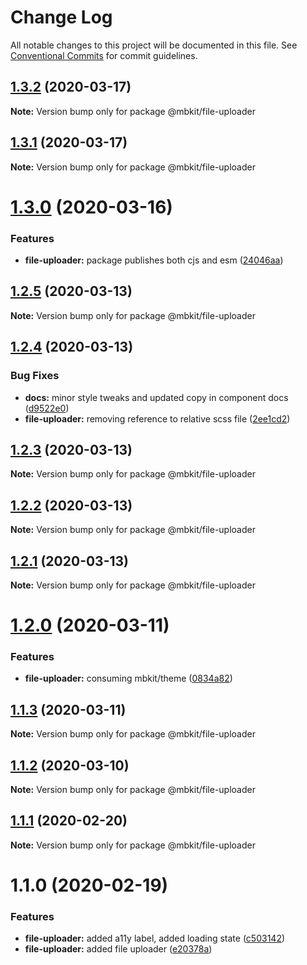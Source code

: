 # Change Log

All notable changes to this project will be documented in this file.
See [Conventional Commits](https://conventionalcommits.org) for commit guidelines.

## [1.3.2](https://github.com/mindbody/mbkit/compare/@mbkit/file-uploader@1.3.1...@mbkit/file-uploader@1.3.2) (2020-03-17)

**Note:** Version bump only for package @mbkit/file-uploader





## [1.3.1](https://github.com/mindbody/design-system/compare/@mbkit/file-uploader@1.3.0...@mbkit/file-uploader@1.3.1) (2020-03-17)

**Note:** Version bump only for package @mbkit/file-uploader





# [1.3.0](https://github.com/mindbody/design-system/compare/@mbkit/file-uploader@1.2.5...@mbkit/file-uploader@1.3.0) (2020-03-16)


### Features

* **file-uploader:** package publishes both cjs and esm ([24046aa](https://github.com/mindbody/design-system/commit/24046aa3d7546008a397b6fc3111b348932c05d4))





## [1.2.5](https://github.com/mindbody/design-system/compare/@mbkit/file-uploader@1.2.4...@mbkit/file-uploader@1.2.5) (2020-03-13)

**Note:** Version bump only for package @mbkit/file-uploader





## [1.2.4](https://github.com/mindbody/design-system/compare/@mbkit/file-uploader@1.2.3...@mbkit/file-uploader@1.2.4) (2020-03-13)


### Bug Fixes

* **docs:** minor style tweaks and updated copy in component docs ([d9522e0](https://github.com/mindbody/design-system/commit/d9522e0f1470800e3103793208e24a84739a5888))
* **file-uploader:** removing reference to relative scss file ([2ee1cd2](https://github.com/mindbody/design-system/commit/2ee1cd2341bada5e171be0b4f5b6f276fb8447f1))





## [1.2.3](https://github.com/mindbody/design-system/compare/@mbkit/file-uploader@1.2.2...@mbkit/file-uploader@1.2.3) (2020-03-13)

**Note:** Version bump only for package @mbkit/file-uploader





## [1.2.2](https://github.com/mindbody/design-system/compare/@mbkit/file-uploader@1.2.1...@mbkit/file-uploader@1.2.2) (2020-03-13)

**Note:** Version bump only for package @mbkit/file-uploader





## [1.2.1](https://github.com/mindbody/design-system/compare/@mbkit/file-uploader@1.2.0...@mbkit/file-uploader@1.2.1) (2020-03-13)

**Note:** Version bump only for package @mbkit/file-uploader





# [1.2.0](https://github.com/mindbody/design-system/compare/@mbkit/file-uploader@1.1.3...@mbkit/file-uploader@1.2.0) (2020-03-11)


### Features

* **file-uploader:** consuming mbkit/theme ([0834a82](https://github.com/mindbody/design-system/commit/0834a82956b8c67dfa8a13874b51f9b7a13a7f51))





## [1.1.3](https://github.com/mindbody/design-system/compare/@mbkit/file-uploader@1.1.2...@mbkit/file-uploader@1.1.3) (2020-03-11)

**Note:** Version bump only for package @mbkit/file-uploader





## [1.1.2](https://github.com/mindbody/design-system/compare/@mbkit/file-uploader@1.1.1...@mbkit/file-uploader@1.1.2) (2020-03-10)

**Note:** Version bump only for package @mbkit/file-uploader





## [1.1.1](https://github.com/mindbody/design-system/compare/@mbkit/file-uploader@1.1.0...@mbkit/file-uploader@1.1.1) (2020-02-20)

**Note:** Version bump only for package @mbkit/file-uploader





# 1.1.0 (2020-02-19)


### Features

* **file-uploader:** added a11y label, added loading state ([c503142](https://github.com/mindbody/design-system/commit/c5031428967d2165b9691540f04c11d61098277c))
* **file-uploader:** added file uploader ([e20378a](https://github.com/mindbody/design-system/commit/e20378a5e2f3d005d6b942914ed9108c8cd0c788))
